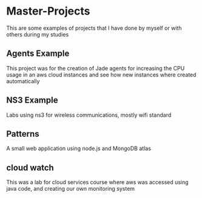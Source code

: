 # Master-Projects
This are some examples of projects that I have done by myself or with others during my studies
## Agents Example
This project was for the creation of Jade agents for increasing the CPU usage in an aws cloud instances and see how new instances where created automatically 
## NS3 Example
Labs using ns3 for wireless communications, mostly wifi standard
## Patterns
A small web application using node.js and MongoDB atlas 
## cloud watch
This was a lab for cloud services course where aws was accessed using java code, and creating our own monitoring system

